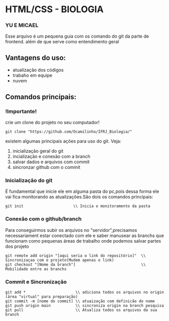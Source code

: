 # HTML/CSS - BIOLOGIA
### YU E MICAEL

Esse arquivo é um pequena guia com os comando do git da parte de frontend. além de que serve como entendimento geral 
## Vantagens do uso:
- atualização dos códigos
- trabaho em equipe
- nuvem

## Comandos principais:

### !Importante!
crie um clone do projeto no seu computador!
```git
git clone "https://github.com/Ocamilinho/IFRJ_Biologia/"
```



existem algumas principais ações para uso do git. Veja:

1. inicialização geral do git
2. incialização e conexão com a branch
3. salvar dados e arquivos com commit 
4. sincronzar github com o commit 


### Inicialização do git

É fundamental que inicie ele em alguma pasta do pc,pois dessa forma ele vai fica monitorando as atualizações.São dois os comandos principais:
```git
git init                      \\ Inicia o monitoramento da pasta
```

### Conexão com o github/branch
Para conseguirmos subir os arquivos no "servidor",precisamos necessariament estar conectado com ele e saber manusear as branchs que funcionam como pequenas áreas de trabalho onde podemos salvar partes dos projeto

```git
git remote add origin "[aqui seria o link do repositório]"  \\ Sincronizaçao com o projeto(Mudem apenas o link)
git checkout "[Nome da branch"]                             \\ Mobilidade entre as branchs
```

### Commit e Sincronização 

```git
git add *                      \\ adiciona todos os arquivos no origin (área "virtual" para preparação)
git commit -m [nome do commit] \\ atuaização com definicão do nome 
git push origin main           \\ sincroniza origin na branch pesquisa
git pull                       \\ Atualiza todos os arquivos da sua branch
```
